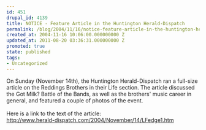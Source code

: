 ```yaml
---
id: 451
drupal_id: 4139
title: NOTICE - Feature Article in the Huntington Herald-Dispatch
permalink: /blog/2004/11/16/notice-feature-article-in-the-huntington-herald-dispatch/
created_at: 2004-11-16 10:06:00.000000000 Z
updated_at: 2011-08-20 03:36:31.000000000 Z
promoted: true
state: published
tags:
- Uncategorized
---
```

On Sunday (November 14th), the Huntington Herald-Dispatch ran a full-size article on the Reddings Brothers in their Life section. The article discussed the Got Milk? Battle of the Bands, as well as the brothers' music career in general, and featured a couple of photos of the event.
<br />
<br />Here is a link to the text of the article:
<br /><a href="http://www.herald-dispatch.com/2004/November/14/LFedge1.htm">http://www.herald-dispatch.com/2004/November/14/LFedge1.htm</a>
